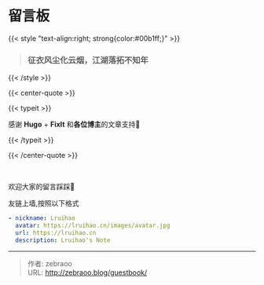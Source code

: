# 留言板



{{< style "text-align:right; strong{color:#00b1ff;}" >}}
> ### 征衣风尘化云烟，江湖落拓不知年
{{< /style >}}


{{< center-quote >}}

{{< typeit  >}}

感谢 **Hugo** + **FixIt** 和**各位博主**的文章支持🫶 

{{< /typeit >}}

{{< /center-quote >}}


</br>

欢迎大家的留言踩踩🦶
</br>

友链上墙,按照以下格式
```yaml
- nickname: Lruihao
  avatar: https://lruihao.cn/images/avatar.jpg
  url: https://lruihao.cn
  description: Lruihao's Note
```

---

> 作者: zebraoo  
> URL: http://zebraoo.blog/guestbook/  

